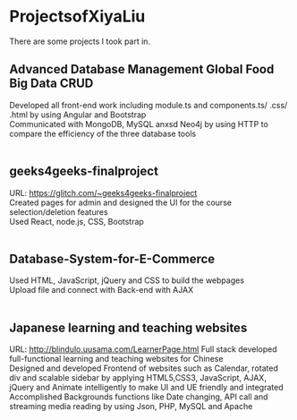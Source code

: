 # ProjectsofXiyaLiu
There are some projects I took part in.

## Advanced Database Management Global Food Big Data CRUD
Developed all front-end work including module.ts and components.ts/ .css/ .html by using Angular and Bootstrap<br/>
Communicated with MongoDB, MySQL anxsd Neo4j by using HTTP to compare the efficiency of the three database tools<br/><br/>

## geeks4geeks-finalproject
URL: https://glitch.com/~geeks4geeks-finalproject<br/>
Created pages for admin and designed the UI for the course selection/deletion features<br/>
Used React, node.js, CSS, Bootstrap<br/><br/>

## Database-System-for-E-Commerce
Used HTML, JavaScript, jQuery and CSS to build the webpages<br/>
Upload file and connect with Back-end with AJAX<br/><br/>

## Japanese learning and teaching websites
URL: http://blindulo.uusama.com/LearnerPage.html
Full stack developed full-functional learning and teaching websites for Chinese<br/>
Designed and developed Frontend of websites such as Calendar, rotated div and scalable sidebar by applying HTML5,CSS3, JavaScript, AJAX, jQuery and Animate intelligently to make UI and UE friendly and integrated<br/>
Accomplished Backgrounds functions like Date changing, API call and streaming media reading by using Json, PHP, MySQL and Apache<br/><br/>

